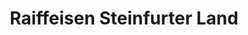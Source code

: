 ---
title: "Raiffeisen Steinfurter Land"
url: /steinfurt/raiffeisen-steinfurter-land/
shop: Landwirtschaftlich
---